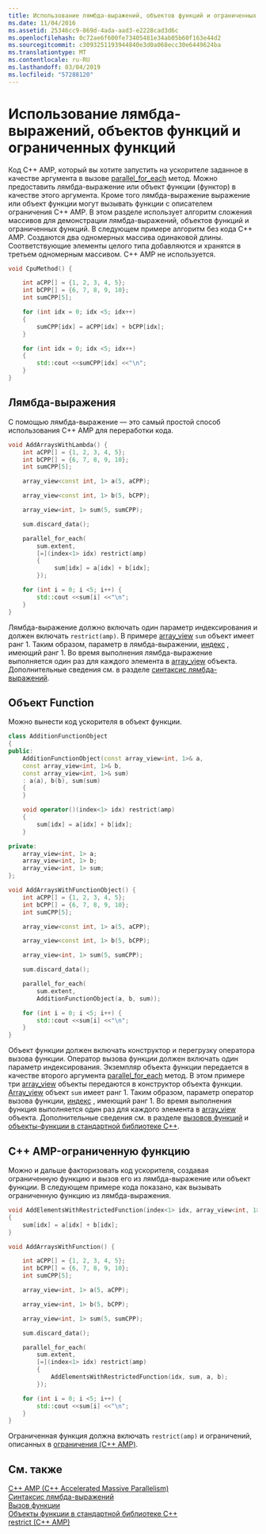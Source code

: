 ```yaml
---
title: Использование лямбда-выражений, объектов функций и ограниченных функций
ms.date: 11/04/2016
ms.assetid: 25346cc9-869d-4ada-aad3-e2228cad3d6c
ms.openlocfilehash: 0c72ae6f600fe73405481e34ab05b60f163e44d2
ms.sourcegitcommit: c3093251193944840e3d0a068ecc30e6449624ba
ms.translationtype: MT
ms.contentlocale: ru-RU
ms.lasthandoff: 03/04/2019
ms.locfileid: "57288120"
---
```

# <a name="using-lambdas-function-objects-and-restricted-functions"></a>Использование лямбда-выражений, объектов функций и ограниченных функций

Код C++ AMP, который вы хотите запустить на ускорителе заданное в качестве аргумента в вызове [parallel_for_each](reference/concurrency-namespace-functions-amp.md#parallel_for_each) метод. Можно предоставить лямбда-выражение или объект функции (функтор) в качестве этого аргумента. Кроме того лямбда-выражение выражение или объект функции могут вызывать функции с описателем ограничения C++ AMP. В этом разделе использует алгоритм сложения массивов для демонстрации лямбда-выражений, объектов функций и ограниченных функций. В следующем примере алгоритм без кода C++ AMP. Создаются два одномерных массива одинаковой длины. Соответствующие элементы целого типа добавляются и хранятся в третьем одномерным массивом. C++ AMP не используется.

```cpp
void CpuMethod() {

    int aCPP[] = {1, 2, 3, 4, 5};
    int bCPP[] = {6, 7, 8, 9, 10};
    int sumCPP[5];

    for (int idx = 0; idx <5; idx++)
    {
        sumCPP[idx] = aCPP[idx] + bCPP[idx];
    }

    for (int idx = 0; idx <5; idx++)
    {
        std::cout <<sumCPP[idx] <<"\n";
    }
}
```

## <a name="lambda-expression"></a>Лямбда-выражения

С помощью лямбда-выражение — это самый простой способ использования C++ AMP для переработки кода.

```cpp
void AddArraysWithLambda() {
    int aCPP[] = {1, 2, 3, 4, 5};
    int bCPP[] = {6, 7, 8, 9, 10};
    int sumCPP[5];

    array_view<const int, 1> a(5, aCPP);

    array_view<const int, 1> b(5, bCPP);

    array_view<int, 1> sum(5, sumCPP);

    sum.discard_data();

    parallel_for_each(
        sum.extent,
        [=](index<1> idx) restrict(amp)
        {
             sum[idx] = a[idx] + b[idx];
        });

    for (int i = 0; i <5; i++) {
        std::cout <<sum[i] <<"\n";
    }
}
```

Лямбда-выражение должно включать один параметр индексирования и должен включать `restrict(amp)`. В примере [array_view](../../parallel/amp/reference/array-view-class.md) `sum` объект имеет ранг 1. Таким образом, параметр в лямбда-выражении, [индекс](../../parallel/amp/reference/index-class.md) , имеющий ранг 1. Во время выполнения лямбда-выражение выполняется один раз для каждого элемента в [array_view](../../parallel/amp/reference/array-view-class.md) объекта. Дополнительные сведения см. в разделе [синтаксис лямбда-выражений](../../cpp/lambda-expression-syntax.md).

## <a name="function-object"></a>Объект Function

Можно вынести код ускорителя в объект функции.

```cpp
class AdditionFunctionObject
{
public:
    AdditionFunctionObject(const array_view<int, 1>& a,
    const array_view<int, 1>& b,
    const array_view<int, 1>& sum)
    : a(a), b(b), sum(sum)
    {
    }

    void operator()(index<1> idx) restrict(amp)
    {
        sum[idx] = a[idx] + b[idx];
    }

private:
    array_view<int, 1> a;
    array_view<int, 1> b;
    array_view<int, 1> sum;
};

void AddArraysWithFunctionObject() {
    int aCPP[] = {1, 2, 3, 4, 5};
    int bCPP[] = {6, 7, 8, 9, 10};
    int sumCPP[5];

    array_view<const int, 1> a(5, aCPP);

    array_view<const int, 1> b(5, bCPP);

    array_view<int, 1> sum(5, sumCPP);

    sum.discard_data();

    parallel_for_each(
        sum.extent,
        AdditionFunctionObject(a, b, sum));

    for (int i = 0; i <5; i++) {
        std::cout <<sum[i] <<"\n";
    }
}
```

Объект функции должен включать конструктор и перегрузку оператора вызова функции. Оператор вызова функции должен включать один параметр индексирования. Экземпляр объекта функции передается в качестве второго аргумента [parallel_for_each](reference/concurrency-namespace-functions-amp.md#parallel_for_each) метод. В этом примере три [array_view](../../parallel/amp/reference/array-view-class.md) объекты передаются в конструктор объекта функции. [Array_view](../../parallel/amp/reference/array-view-class.md) объект `sum` имеет ранг 1. Таким образом, параметр оператор вызова функции, [индекс](../../parallel/amp/reference/index-class.md) , имеющий ранг 1. Во время выполнения функция выполняется один раз для каждого элемента в [array_view](../../parallel/amp/reference/array-view-class.md) объекта. Дополнительные сведения см. в разделе [вызовов функций](../../cpp/function-call-cpp.md) и [объекты-функции в стандартной библиотеке C++](../../standard-library/function-objects-in-the-stl.md).

## <a name="c-amp-restricted-function"></a>C++ AMP-ограниченную функцию

Можно и дальше факторизовать код ускорителя, создавая ограниченную функцию и вызов его из лямбда-выражение или объект функции. В следующем примере кода показано, как вызывать ограниченную функцию из лямбда-выражения.

```cpp
void AddElementsWithRestrictedFunction(index<1> idx, array_view<int, 1> sum, array_view<int, 1> a, array_view<int, 1> b) restrict(amp)
{
    sum[idx] = a[idx] + b[idx];
}

void AddArraysWithFunction() {

    int aCPP[] = {1, 2, 3, 4, 5};
    int bCPP[] = {6, 7, 8, 9, 10};
    int sumCPP[5];

    array_view<int, 1> a(5, aCPP);

    array_view<int, 1> b(5, bCPP);

    array_view<int, 1> sum(5, sumCPP);

    sum.discard_data();

    parallel_for_each(
        sum.extent,
        [=](index<1> idx) restrict(amp)
        {
            AddElementsWithRestrictedFunction(idx, sum, a, b);
        });

    for (int i = 0; i <5; i++) {
        std::cout <<sum[i] <<"\n";
    }
}
```

Ограниченная функция должна включать `restrict(amp)` и ограничений, описанных в [ограничения (C++ AMP)](../../cpp/restrict-cpp-amp.md).

## <a name="see-also"></a>См. также

[C++ AMP (C++ Accelerated Massive Parallelism)](../../parallel/amp/cpp-amp-cpp-accelerated-massive-parallelism.md)<br/>
[Синтаксис лямбда-выражений](../../cpp/lambda-expression-syntax.md)<br/>
[Вызов функции](../../cpp/function-call-cpp.md)<br/>
[Объекты функции в стандартной библиотеке C++](../../standard-library/function-objects-in-the-stl.md)<br/>
[restrict (C++ AMP)](../../cpp/restrict-cpp-amp.md)

